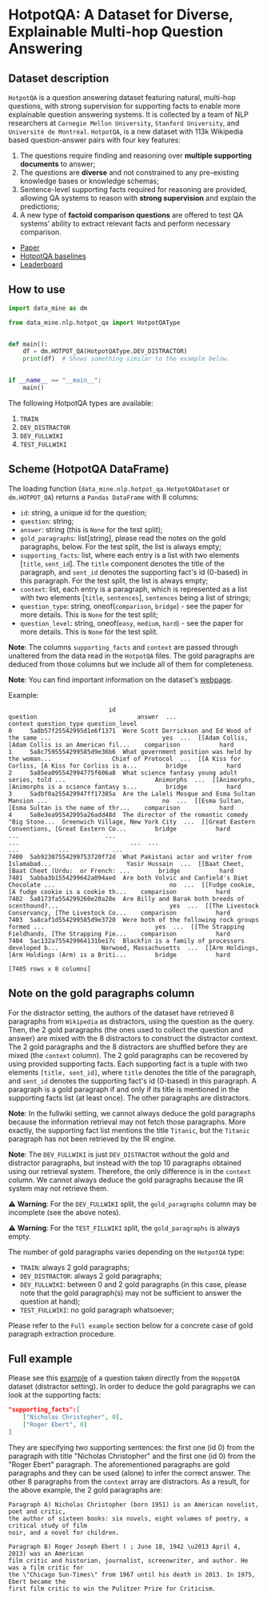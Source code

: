 # HotpotQA: A Dataset for Diverse, Explainable Multi-hop Question Answering


Dataset description
-------------------

`HotpotQA` is a question answering dataset featuring natural, multi-hop
questions, with strong supervision for supporting facts to enable more
explainable question answering systems. It is collected by a team of NLP
researchers at `Carnegie Mellon University`, `Stanford University`, and
`Université de Montréal`. `HotpotQA`, is a new dataset with 113k Wikipedia
based question-answer pairs with four key features:
1. The questions require finding and reasoning over **multiple supporting
documents** to answer;
2. The questions are **diverse** and not constrained to any pre-existing
knowledge bases or knowledge schemas;
3. Sentence-level supporting facts required for reasoning are provided,
allowing QA systems to reason with **strong supervision** and explain the
predictions;
4. A new type of **factoid comparison questions** are offered to test QA
systems’ ability to extract relevant facts and perform necessary comparison. 


* [Paper](https://arxiv.org/pdf/1809.09600.pdf)
* [HotpotQA baselines](https://github.com/hotpotqa/hotpot)
* [Leaderboard](https://hotpotqa.github.io/)


How to use
----------

```python
import data_mine as dm

from data_mine.nlp.hotpot_qa import HotpotQAType


def main():
    df = dm.HOTPOT_QA(HotpotQAType.DEV_DISTRACTOR)
    print(df)  # Shows something similar to the example below.


if __name__ == "__main__":
    main()
```

The following HotpotQA types are available:
1. `TRAIN`
2. `DEV_DISTRACTOR`
3. `DEV_FULLWIKI`
7. `TEST_FULLWIKI`


Scheme (HotpotQA DataFrame)
-----------------------

The loading function (`data_mine.nlp.hotpot_qa.HotpotQADataset` or `dm.HOTPOT_QA`)
returns a `Pandas DataFrame` with 8 columns:
* `id`: string, a unique id for the question;
* `question`: string;
* `answer`: string (this is `None` for the test split);
* `gold_paragraphs`: list[string], please read the notes on the gold paragraphs, below. For
the test split, the list is always empty;
* `supporting_facts`: list, where each entry is a list with two elements [`title`, `sent_id`].
The `title` component denotes the title of the paragraph, and `sent_id` denotes the
supporting fact's id (0-based) in this paragraph. For the test split, the list is always empty;
* `context`: list, each entry is a paragraph, which is represented as a list with two
elements [`title`, `sentences`], `sentences` being a list of strings;
* `question_type`: string, oneof(`comparison`, `bridge`) - see the paper for more details. This
is `None` for the test split;
* `question_level`: string, oneof(`easy`, `medium`, `hard`) - see the paper for more details. This
is `None` for the test split.

**Note**: The columns `supporting_facts` and `context` are passed through unaltered from the data
read in the `HotpotQA` files. The gold paragraphs are deduced from those columns but we include
all of them for completeness.

**Note**: You can find important information on the dataset's [webpage](https://github.com/hotpotqa/hotpot).

Example:
```
                            id                                           question                            answer  ...                                            context question_type question_level
0     5a8b57f25542995d1e6f1371  Were Scott Derrickson and Ed Wood of the same ...                               yes  ...  [[Adam Collis, [Adam Collis is an American fil...    comparison           hard
1     5a8c7595554299585d9e36b6  What government position was held by the woman...                 Chief of Protocol  ...  [[A Kiss for Corliss, [A Kiss for Corliss is a...        bridge           hard
2     5a85ea095542994775f606a8  What science fantasy young adult series, told ...                         Animorphs  ...  [[Animorphs, [Animorphs is a science fantasy s...        bridge           hard
3     5adbf0a255429947ff17385a  Are the Laleli Mosque and Esma Sultan Mansion ...                                no  ...  [[Esma Sultan, [Esma Sultan is the name of thr...    comparison           hard
4     5a8e3ea95542995a26add48d  The director of the romantic comedy "Big Stone...  Greenwich Village, New York City  ...  [[Great Eastern Conventions, [Great Eastern Co...        bridge           hard
...                        ...                                                ...                               ...  ...                                                ...           ...            ...
7400  5ab92307554299753720f72d  What Pakistani actor and writer from Islamabad...                     Yasir Hussain  ...  [[Baat Cheet, [Baat Cheet (Urdu: ‎ or French: ...        bridge           hard
7401  5abba3b1554299642a094aed  Are both Volvic and Canfield's Diet Chocolate ...                                no  ...  [[Fudge cookie, [A fudge cookie is a cookie th...    comparison           hard
7402  5a8173fa554299260e20a28e  Are Billy and Barak both breeds of scenthound?...                               yes  ...  [[The Livestock Conservancy, [The Livestock Co...    comparison           hard
7403  5a8caf1d554299585d9e3720  Were both of the following rock groups formed ...                               yes  ...  [[The Strapping Fieldhands, [The Strapping Fie...    comparison           hard
7404  5ac132a755429964131be17c  Blackfin is a family of processors developed b...            Norwood, Massachusetts  ...  [[Arm Holdings, [Arm Holdings (Arm) is a Briti...        bridge           hard

[7405 rows x 8 columns]
```


Note on the gold paragraphs column
----------------------------------

For the distractor setting, the authors of the dataset have retrieved 8
paragraphs from `Wikipedia` as distractors, using the question as the query.
Then, the 2 gold paragraphs (the ones used to collect the question and answer)
are mixed with the 8 distractors to construct the distractor context. The 2
gold paragraphs and the 8 distractors are shuffled before they are mixed
(the `context` column). The 2 gold paragraphs can be recovered by using
provided supporting facts. Each supporting fact is a tuple with two elements
`[title, sent_id]`, where `title` denotes the title of the paragraph, and
`sent_id` denotes the supporting fact's id (0-based) in this paragraph.
A paragraph is a gold paragraph if and only if its title is mentioned in the
supporting facts list (at least once). The other paragraphs are distractors.

**Note**: In the fullwiki setting, we cannot always deduce the gold paragraphs
because the information retrieval may not fetch those paragraphs. More exactly,
the supporting fact list mentions the title `Titanic`, but the `Titanic` paragraph
has not been retrieved by the IR engine.

**Note**: The `DEV_FULLWIKI` is just `DEV_DISTRACTOR` without the gold and distractor
paragraphs, but instead with the top 10 paragraphs obtained using our retrieval system.
Therefore, the only difference is in the `context` column. We cannot always deduce the
gold paragraphs because the IR system may not retrieve them.

:warning: **Warning**: For the `DEV_FULLWIKI` split, the `gold_paragraphs` column may
be incomplete (see the above notes).

:warning: **Warning**: For the `TEST_FILLWIKI` split, the `gold_paragraphs` is always
empty.

The number of gold paragraphs varies depending on the `HotpotQA` type:

* `TRAIN`: always 2 gold paragraphs;
* `DEV_DISTRACTOR`: always 2 gold paragraphs;
* `DEV_FULLWIKI`: between 0 and 2 gold paragraphs (in this case, please note that the
gold paragraph(s) may not be sufficient to answer the question at hand);
* `TEST_FULLWIKI`: no gold paragraph whatsoever; 

Please refer to the `Full example` section below for a concrete case of gold paragraph
extraction procedure.


Full example
------------

Please see this [example](https://pastebin.com/PwhjVLjD) of a question taken
directly from the `HoppotQA` dataset (distractor setting). In order to deduce the
gold paragraphs we can look at the supporting facts:

```json
"supporting_facts":[
    ["Nicholas Christopher", 0],
    ["Roger Ebert", 0]
]
```

They are specifying two supporting sentences: the first one (id 0) from the paragraph
with title "Nicholas Christopher" and the first one (id 0) from the "Roger Ebert"
paragraph. The aforementioned paragraphs are gold paragraphs and they can be used (alone)
to infer the correct answer. The other 8 paragraphs from the `context` array are
distractors. As a result, for the above example, the 2 gold paragraphs are:

```
Paragraph A) Nicholas Christopher (born 1951) is an American novelist, poet and critic,
the author of sixteen books: six novels, eight volumes of poetry, a critical study of film
noir, and a novel for children.
```

```
Paragraph B) Roger Joseph Ebert ( ; June 18, 1942 \u2013 April 4, 2013) was an American
film critic and historian, journalist, screenwriter, and author. He was a film critic for
the \"Chicago Sun-Times\" from 1967 until his death in 2013. In 1975, Ebert became the
first film critic to win the Pulitzer Prize for Criticism.
```
